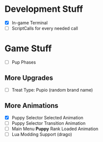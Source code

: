 # Development Stuff
- [x] In-game Terminal
- [ ] ScriptCalls for every needed call

# Game Stuff
- [ ] Pup Phases

## More Upgrades
- [ ] Treat Type: Pupio (random brand name)

## More Animations
- [x] Puppy Selector Selected Animation
- [ ] Puppy Selector Transition Animation
- [ ] Main Menu **Puppy** Rank Loaded Animation
- [ ] Lua Modding Support (drago)
